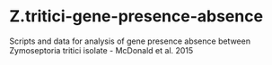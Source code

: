 # Z.tritici-gene-presence-absence
Scripts and data for analysis of gene presence absence between Zymoseptoria tritici isolate - McDonald et al. 2015
